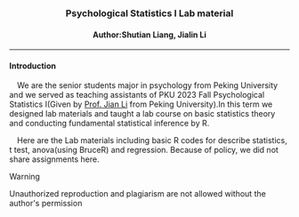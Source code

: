 ### <center>Psychological Statistics I Lab material</center>
#### <center>Author:Shutian Liang, Jialin Li</center>
***
#### Introduction
&emsp;We are the senior students major in psychology from Peking University and we served as teaching assistants of PKU 2023 Fall Psychological Statistics I(Given by [Prof. Jian Li](https://www.psy.pku.edu.cn/szdw/qzjy/jsyjy/lj/index.htm) from Peking University).In this term we designed lab materials and taught a lab course on basic statistics theory and conducting fundamental statistical inference by R.

&emsp;Here are the Lab materials including basic R codes for describe statistics, t test, anova(using BruceR) and regression. Because of policy, we did not share assignments here.</br>

>[!warning]
>Unauthorized reproduction and plagiarism are not allowed without the author's permission


